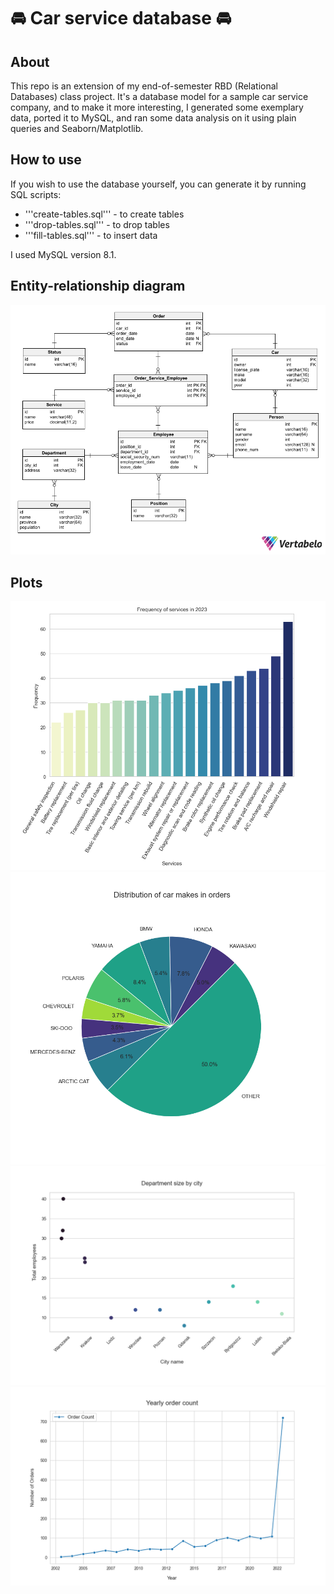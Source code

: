 # 🚘 Car service database 🚘

## About
This repo is an extension of my end-of-semester RBD (Relational Databases) class project. It's a database model for a sample car service company, and to make it more interesting, I generated some exemplary data, ported it to MySQL, and ran some data analysis on it using plain queries and Seaborn/Matplotlib.

## How to use
If you wish to use the database yourself, you can generate it by running SQL scripts:

- '''create-tables.sql''' - to create tables
- '''drop-tables.sql''' - to drop tables
- '''fill-tables.sql''' - to insert data

I used MySQL version 8.1.

## Entity-relationship diagram
![](res/entity-relationship-diagram.png)

## Plots
![](res/2023_service_frequency.png)
![](res/car_makes_orders.png)
![](res/dept_sizes_by_city.png)
![](res/yearly_order_count.png)